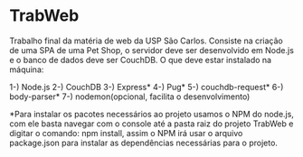 # TrabWeb
Trabalho final da matéria de web da USP São Carlos. Consiste na criação de uma SPA de uma Pet Shop, o servidor deve ser desenvolvido em Node.js e o banco de dados deve ser CouchDB.
O que deve estar instalado na máquina:

1-) Node.js
2-) CouchDB
3-) Express*
4-) Pug*
5-) couchdb-request*
6-) body-parser*
7-) nodemon(opcional, facilita o desenvolvimento)

*Para instalar os pacotes necessários ao projeto usamos o NPM do node.js, com ele basta navegar com o console até a pasta raiz do projeto TrabWeb e digitar o comando: npm install, assim o NPM irá usar o arquivo package.json para instalar as dependências necessárias para o projeto.
